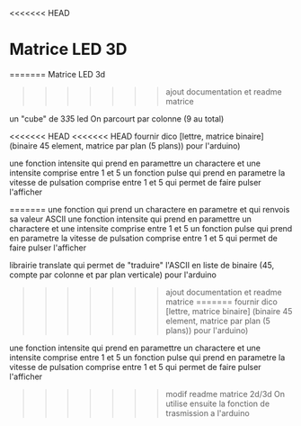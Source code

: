 <<<<<<< HEAD
# Matrice LED 3D
=======
Matrice LED 3d
>>>>>>> ajout documentation et readme matrice

un "cube" de 3*3*5 led
On parcourt par colonne (9 au total)

<<<<<<< HEAD
<<<<<<< HEAD
fournir dico [lettre, matrice binaire] (binaire 45 element, matrice par plan (5 plans)) pour l'arduino)

une fonction intensite qui prend en paramettre un charactere et une intensite comprise entre 1 et 5
un fonction pulse qui prend en parametre la vitesse de pulsation comprise entre 1 et 5 qui permet de faire pulser l'afficher

=======
une fonction qui prend un charactere en parametre et qui renvois sa valeur ASCII
une fonction intensite qui prend en paramettre un charactere et une intensite comprise entre 1 et 5
un fonction pulse qui prend en parametre la vitesse de pulsation comprise entre 1 et 5 qui permet de faire pulser l'afficher

librairie translate qui permet de "traduire" l'ASCII en liste de binaire (45, compte par colonne et par plan verticale) pour l'arduino

>>>>>>> ajout documentation et readme matrice
=======
fournir dico [lettre, matrice binaire] (binaire 45 element, matrice par plan (5 plans)) pour l'arduino)

une fonction intensite qui prend en paramettre un charactere et une intensite comprise entre 1 et 5
un fonction pulse qui prend en parametre la vitesse de pulsation comprise entre 1 et 5 qui permet de faire pulser l'afficher

>>>>>>> modif readme matrice 2d/3d
On utilise ensuite la fonction de trasmission a l'arduino